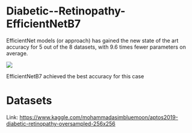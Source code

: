 # Diabetic--Retinopathy-EfficientNetB7
EfficientNet models (or approach) has gained the new state of the art accuracy for 5 out of the 8 datasets, with 9.6 times fewer parameters on average.

![](https://miro.medium.com/max/700/1*jm5MEylOA8abyAi51CcSLA.png)

EfficientNetB7 achieved the best accuracy for this case

# Datasets
Link: https://www.kaggle.com/mohammadasimbluemoon/aptos2019-diabetic-retinopathy-oversampled-256x256
